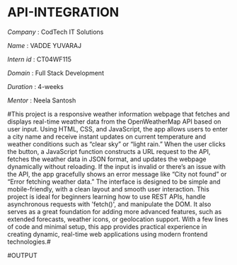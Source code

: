 # API-INTEGRATION

*Company* : CodTech IT Solutions

*Name* :  VADDE YUVARAJ

*Intern id* : CT04WF115

*Domain* : Full Stack Development

*Duration* : 4-weeks

*Mentor* : Neela Santosh

#This project is a responsive weather information webpage that fetches and displays real-time weather data from the OpenWeatherMap API based on user input. Using HTML, CSS, and JavaScript, the app allows users to enter a city name and receive instant updates on current temperature and weather conditions such as “clear sky” or “light rain.” When the user clicks the button, a JavaScript function constructs a URL request to the API, fetches the weather data in JSON format, and updates the webpage dynamically without reloading. If the input is invalid or there’s an issue with the API, the app gracefully shows an error message like “City not found” or “Error fetching weather data.” The interface is designed to be simple and mobile-friendly, with a clean layout and smooth user interaction. This project is ideal for beginners learning how to use REST APIs, handle asynchronous requests with 'fetch()', and manipulate the DOM. It also serves as a great foundation for adding more advanced features, such as extended forecasts, weather icons, or geolocation support. With a few lines of code and minimal setup, this app provides practical experience in creating dynamic, real-time web applications using modern frontend technologies.#

#OUTPUT



